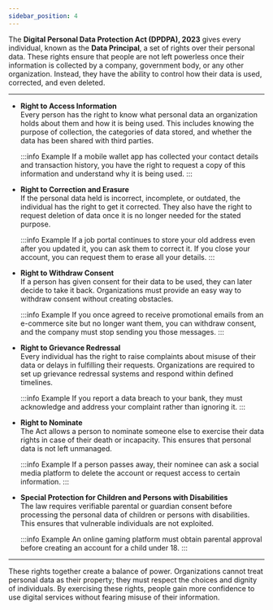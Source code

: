 ```yaml
---
sidebar_position: 4
---
```


The **Digital Personal Data Protection Act (DPDPA), 2023** gives every individual, known as the **Data Principal**, a set of rights over their personal data. These rights ensure that people are not left powerless once their information is collected by a company, government body, or any other organization. Instead, they have the ability to control how their data is used, corrected, and even deleted.

---

- **Right to Access Information**  
  Every person has the right to know what personal data an organization holds about them and how it is being used. This includes knowing the purpose of collection, the categories of data stored, and whether the data has been shared with third parties.  

  :::info Example
  If a mobile wallet app has collected your contact details and transaction history, you have the right to request a copy of this information and understand why it is being used.
  :::

- **Right to Correction and Erasure**  
  If the personal data held is incorrect, incomplete, or outdated, the individual has the right to get it corrected. They also have the right to request deletion of data once it is no longer needed for the stated purpose.  

  :::info Example
  If a job portal continues to store your old address even after you updated it, you can ask them to correct it. If you close your account, you can request them to erase all your details.
  :::

- **Right to Withdraw Consent**  
  If a person has given consent for their data to be used, they can later decide to take it back. Organizations must provide an easy way to withdraw consent without creating obstacles.  

  :::info Example
  If you once agreed to receive promotional emails from an e-commerce site but no longer want them, you can withdraw consent, and the company must stop sending you those messages.
  :::

- **Right to Grievance Redressal**  
  Every individual has the right to raise complaints about misuse of their data or delays in fulfilling their requests. Organizations are required to set up grievance redressal systems and respond within defined timelines.  

  :::info Example
  If you report a data breach to your bank, they must acknowledge and address your complaint rather than ignoring it.
  :::

- **Right to Nominate**  
  The Act allows a person to nominate someone else to exercise their data rights in case of their death or incapacity. This ensures that personal data is not left unmanaged.  

  :::info Example
  If a person passes away, their nominee can ask a social media platform to delete the account or request access to certain information.
  :::

- **Special Protection for Children and Persons with Disabilities**  
  The law requires verifiable parental or guardian consent before processing the personal data of children or persons with disabilities. This ensures that vulnerable individuals are not exploited.  

  :::info Example
  An online gaming platform must obtain parental approval before creating an account for a child under 18.
  :::

---

These rights together create a balance of power. Organizations cannot treat personal data as their property; they must respect the choices and dignity of individuals. By exercising these rights, people gain more confidence to use digital services without fearing misuse of their information.